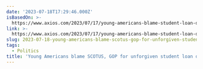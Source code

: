 ```yaml
---
date: '2023-07-18T17:29:46.000Z'
isBasedOn: >-
  https://www.axios.com/2023/07/17/young-americans-blame-student-loan-debt-scotus
link: >-
  https://www.axios.com/2023/07/17/young-americans-blame-student-loan-debt-scotus
slug: 2023-07-18-young-americans-blame-scotus-gop-for-unforgiven-student-loan-debt
tags:
  - Politics
title: 'Young Americans blame SCOTUS, GOP for unforgiven student loan debt'
---
```


